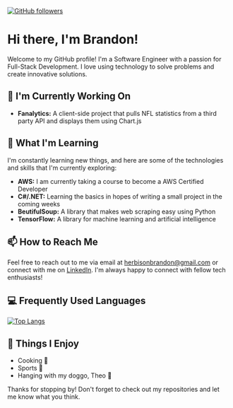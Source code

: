 [![GitHub followers](https://img.shields.io/github/followers/brandonherbison.svg?style=social&label=Follow&maxAge=2592000)](https://github.com/brandonherbison?tab=followers)
# Hi there, I'm Brandon!

Welcome to my GitHub profile! I'm a Software Engineer with a passion for Full-Stack Development. I love using technology to solve problems and create innovative solutions. 

## 🔭 I'm Currently Working On

- <strong>Fanalytics:</strong> A client-side project that pulls NFL statistics from a third party API and displays them using Chart.js

## 🌱 What I'm Learning

I'm constantly learning new things, and here are some of the technologies and skills that I'm currently exploring:

- <strong>AWS:</strong> I am currently taking a course to become a AWS Certified Developer
- <strong>C#/.NET:</strong> Learning the basics in hopes of writing a small project in the coming weeks
- <strong>BeutifulSoup:</strong> A library that makes web scraping easy using Python
- <strong>TensorFlow:</strong> A library for machine learning and artificial intelligence

## 📫 How to Reach Me

Feel free to reach out to me via email at herbisonbrandon@gmail.com or connect with me on [LinkedIn](https://www.linkedin.com/in/brandonherbison/). I'm always happy to connect with fellow tech enthusiasts!

## 💻 Frequently Used Languages

[![Top Langs](https://github-readme-stats.vercel.app/api/top-langs/?username=brandonherbison&layout=compact)](https://github.com/brandonherbison/github-readme-stats)
## 🎉 Things I Enjoy

- Cooking 🥘
- Sports 🏈
- Hanging with my doggo, Theo 🐶

Thanks for stopping by! Don't forget to check out my repositories and let me know what you think.
